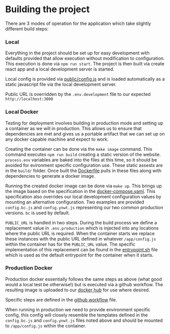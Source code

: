 # Building the project

There are 3 modes of operation for the application which take slightly different build steps:

### Local

Everything in the project should be set up for easy development with defaults provided that allow
execution without modification to configuration. This execution is done via `npm run start`. The
project is then built via create react app and a local development server is started.

Local config is provided via [public/config.js](../public/config.js) and is loaded automatically
as a static javascript file via the local development server.

Public URL is overridden by the `.env.development` file to our expected `http://localhost:3000`

### Local Docker

Testing for deployment involves building in production mode and setting up a container as we will
in production. This allows us to ensure that dependencies are met and gives us a portable artifact
that we can set up on any docker capable machine and expect to work.

Creating the container can be done via the `make image` command. This command executes `npm run build`
creating a static version of the website. `process.env` variables are baked into the files at this
time, so it should be avoided for evironment specific configuration use. These static assests are in
the `build/` folder. Once built the [Dockerfile](../../docker/Dockerfile) pulls in these files along
with dependencies to generate a docker image.

Running the created docker image can be done via `make up`. This brings up the image based on the
specification in the [docker-compose.yaml](../../docker/docker-compose.yaml). This specification also
overrides our local development configuration values by mounting an alternative configuration. Two examples
are provided `config.bc.js` and `config.ynwt.js` representing our two common production versions. `bc`
is used by default.

`PUBLIC_URL` is handled in two steps. During the build process we define a replacement value in `.env.production`
which is injected into any locations where the public URL is required. When the container starts we replace
these instances with the public URL defined in whatever `/app/config.js` within the container has for the
`PUBLIC_URL` value. The specific implementation of this replacement can be found in the
[entrypoint.sh](../../docker/entrypoint.sh) file which is used as the default entrypoint for the container
when it starts.

### Production Docker

Production docker essentially follows the same steps as above (what good would a local test be otherwise!)
but is executed via a github workflow. The resulting image is uploaded to our
[docker hub](https://registry.hub.docker.com/r/pcic/station-data-portal-frontend) for use where desired.

Specific steps are defined in the [github workflow](../../.github/workflows/docker-publish.yml) file.

When running in production we need to provide environment specific config, this config will closely
resemble the templates defined in the `config.bc.js` and `config.ynwt.js` files noted above and should be
mounted to `/app/config.js` within the container.
